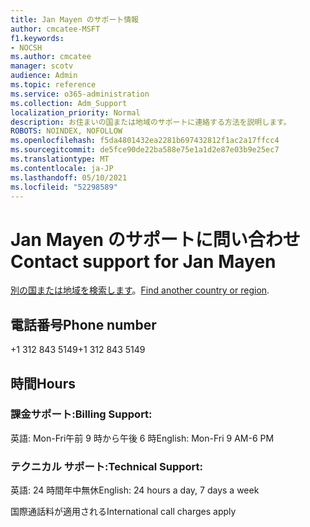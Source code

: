 ```yaml
---
title: Jan Mayen のサポート情報
author: cmcatee-MSFT
f1.keywords:
- NOCSH
ms.author: cmcatee
manager: scotv
audience: Admin
ms.topic: reference
ms.service: o365-administration
ms.collection: Adm_Support
localization_priority: Normal
description: お住まいの国または地域のサポートに連絡する方法を説明します。
ROBOTS: NOINDEX, NOFOLLOW
ms.openlocfilehash: f5da4801432ea2281b697432812f1ac2a17ffcc4
ms.sourcegitcommit: de5fce90de22ba588e75e1a1d2e87e03b9e25ec7
ms.translationtype: MT
ms.contentlocale: ja-JP
ms.lasthandoff: 05/10/2021
ms.locfileid: "52298589"
---
```

# <a name="contact-support-for-jan-mayen"></a><span data-ttu-id="6f831-103">Jan Mayen のサポートに問い合わせ</span><span class="sxs-lookup"><span data-stu-id="6f831-103">Contact support for Jan Mayen</span></span>

<span data-ttu-id="6f831-104">[別の国または地域を検索します](../../business-video/get-help-support.md)。</span><span class="sxs-lookup"><span data-stu-id="6f831-104">[Find another country or region](../../business-video/get-help-support.md).</span></span>

## <a name="phone-number"></a><span data-ttu-id="6f831-105">電話番号</span><span class="sxs-lookup"><span data-stu-id="6f831-105">Phone number</span></span>
<span data-ttu-id="6f831-106">+1 312 843 5149</span><span class="sxs-lookup"><span data-stu-id="6f831-106">+1 312 843 5149</span></span>

## <a name="hours"></a><span data-ttu-id="6f831-107">時間</span><span class="sxs-lookup"><span data-stu-id="6f831-107">Hours</span></span>
### <a name="billing-support"></a><span data-ttu-id="6f831-108">課金サポート:</span><span class="sxs-lookup"><span data-stu-id="6f831-108">Billing Support:</span></span>

<span data-ttu-id="6f831-109">英語: Mon-Fri午前 9 時から午後 6 時</span><span class="sxs-lookup"><span data-stu-id="6f831-109">English: Mon-Fri 9 AM-6 PM</span></span>

### <a name="technical-support"></a><span data-ttu-id="6f831-110">テクニカル サポート:</span><span class="sxs-lookup"><span data-stu-id="6f831-110">Technical Support:</span></span>

<span data-ttu-id="6f831-111">英語: 24 時間年中無休</span><span class="sxs-lookup"><span data-stu-id="6f831-111">English: 24 hours a day, 7 days a week</span></span>

<span data-ttu-id="6f831-112">国際通話料が適用される</span><span class="sxs-lookup"><span data-stu-id="6f831-112">International call charges apply</span></span>
